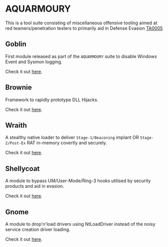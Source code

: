 # AQUARMOURY
This is a tool suite consisting of miscellaneous offensive tooling aimed at red teamers/penetration testers to primarily aid in Defense Evasion [TA0005](https://attack.mitre.org/tactics/TA0005/)

## Goblin
First module released as part of the `AQUARMOURY` suite to disable Windows Event and Sysmon logging.

Check it out [here](https://github.com/reveng007/AQUARMOURY/tree/master/Goblin).

## Brownie
Framework to rapidly prototype DLL Hijacks.

Check it out [here](https://github.com/reveng007/AQUARMOURY/tree/master/Brownie).

## Wraith
A stealthy native loader to deliver `Stage-1/Beaconing` implant OR `Stage-2/Post-Ex` RAT in-memory covertly and securely.

Check it out [here](https://github.com/reveng007/AQUARMOURY/tree/master/Wraith).

## Shellycoat
A module to bypass UM/User-Mode/Ring-3 hooks utilised by security products and aid in evasion.

Check it out [here](https://github.com/reveng007/AQUARMOURY/tree/master/Shellycoat).

## Gnome
A module to drop'n'load drivers using NtLoadDriver instead of the noisy service creation driver loading.

Check it out [here](https://github.com/reveng007/AQUARMOURY/tree/master/Gnome).

